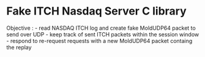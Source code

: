 # Fake ITCH Nasdaq Server C library

Objective :
    - read NASDAQ ITCH log and create fake MoldUDP64 packet to send over UDP
    - keep track of sent ITCH packets within the session window
    - respond to re-request requests with a new MoldUDP64 packet containg the replay
     

